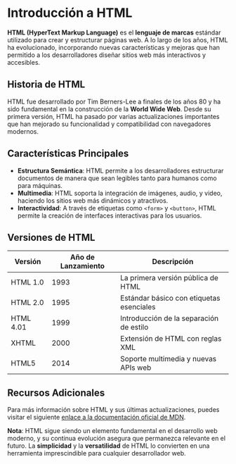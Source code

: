 # Introducción a HTML

**HTML (HyperText Markup Language)** es el **lenguaje de marcas** estándar utilizado para crear y estructurar páginas web. A lo largo de los años, HTML ha evolucionado, incorporando nuevas características y mejoras que han permitido a los desarrolladores diseñar sitios web más interactivos y accesibles.

## Historia de HTML
HTML fue desarrollado por Tim Berners-Lee a finales de los años 80 y ha sido fundamental en la construcción de la **World Wide Web**. Desde su primera versión, HTML ha pasado por varias actualizaciones importantes que han mejorado su funcionalidad y compatibilidad con navegadores modernos.

## Características Principales
- **Estructura Semántica**: HTML permite a los desarrolladores estructurar documentos de manera que sean legibles tanto para humanos como para máquinas.
- **Multimedia**: HTML soporta la integración de imágenes, audio, y video, haciendo los sitios web más dinámicos y atractivos.
- **Interactividad**: A través de etiquetas como `<form>` y `<button>`, HTML permite la creación de interfaces interactivas para los usuarios.

## Versiones de HTML
| **Versión** | **Año de Lanzamiento** | **Descripción** |
| ------- | ------------------ | ----------- |
| HTML 1.0 | 1993 | La primera versión pública de HTML |
| HTML 2.0 | 1995 | Estándar básico con etiquetas esenciales |
| HTML 4.01 | 1999 | Introducción de la separación de estilo |
| XHTML | 2000 | Extensión de HTML con reglas XML |
| HTML5 | 2014 | Soporte multimedia y nuevas APIs web |

## Recursos Adicionales 
Para más información sobre HTML y sus últimas actualizaciones, puedes visitar el siguiente [enlace a la documentación oficial de MDN](https://developer.mozilla.org/es/docs/Web/HTML.).

**Nota**: HTML sigue siendo un elemento fundamental en el desarrollo web moderno, y su continua evolución asegura que permanezca relevante en el futuro. La **simplicidad** y la **versatilidad** de HTML lo convierten en una herramienta imprescindible para cualquier desarrollador web.

